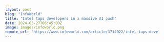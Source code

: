 ```yaml
---
layout: post
blog: "InfoWorld"
title: "Intel taps developers in a massive AI push"
date: 2024-03-27T06:45:00Z
image: images/infoworld.png
remote_url: "https://www.infoworld.com/article/3714922/intel-taps-developers-in-a-massive-ai-push.html#tk.rss_applicationdevelopment"
---
```

